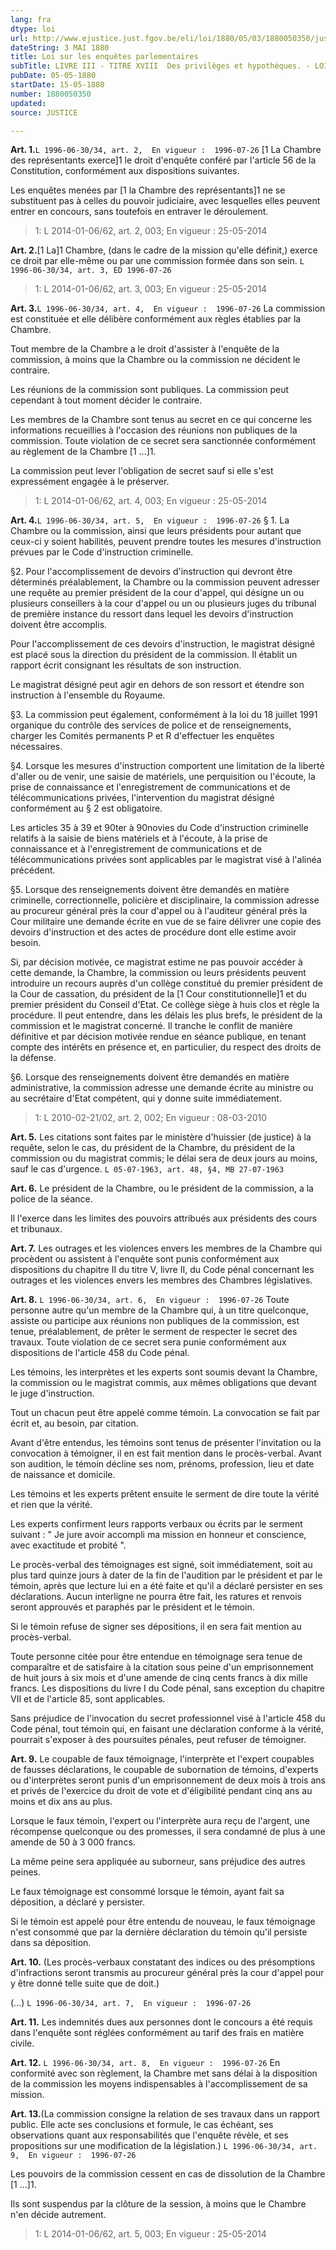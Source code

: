 ```yaml
---
lang: fra
dtype: loi
url: http://www.ejustice.just.fgov.be/eli/loi/1880/05/03/1880050350/justel
dateString: 3 MAI 1880
title: Loi sur les enquêtes parlementaires
subTitle: LIVRE III - TITRE XVIII  Des privilèges et hypothèques. - LOI HYPOTHECAIRE
pubDate: 05-05-1880
startDate: 15-05-1880
number: 1880050350
updated: 
source: JUSTICE

---
```

**Art. 1.**`L 1996-06-30/34, art. 2,  En vigueur :  1996-07-26` [1 La Chambre des représentants exerce]1 le droit d'enquête conféré par l'article 56 de la Constitution, conformément aux dispositions suivantes.

Les enquêtes menées par [1 la Chambre des représentants]1 ne se substituent pas à celles du pouvoir judiciaire, avec lesquelles elles peuvent entrer en concours, sans toutefois en entraver le déroulement.

> 1: L 2014-01-06/62, art. 2, 003; En vigueur : 25-05-2014



**Art. 2.**[1 La]1 Chambre, (dans le cadre de la mission qu'elle définit,) exerce ce droit par elle-même ou par une commission formée dans son sein. `L 1996-06-30/34, art. 3, ED 1996-07-26`

> 1: L 2014-01-06/62, art. 3, 003; En vigueur : 25-05-2014



**Art. 3.**`L 1996-06-30/34, art. 4,  En vigueur :  1996-07-26` La commission est constituée et elle délibère conformément aux règles établies par la Chambre.

Tout membre de la Chambre a le droit d'assister à l'enquête de la commission, à moins que la Chambre ou la commission ne décident le contraire.

Les réunions de la commission sont publiques. La commission peut cependant à tout moment décider le contraire.

Les membres de la Chambre sont tenus au secret en ce qui concerne les informations recueillies à l'occasion des réunions non publiques de la commission. Toute violation de ce secret sera sanctionnée conformément au règlement de la Chambre [1 ...]1.

La commission peut lever l'obligation de secret sauf si elle s'est expressément engagée à le préserver.

> 1: L 2014-01-06/62, art. 4, 003; En vigueur : 25-05-2014



**Art. 4.**`L 1996-06-30/34, art. 5,  En vigueur :  1996-07-26` § 1. La Chambre ou la commission, ainsi que leurs présidents pour autant que ceux-ci y soient habilités, peuvent prendre toutes les mesures d'instruction prévues par le Code d'instruction criminelle.


§2.  Pour l'accomplissement de devoirs d'instruction qui devront être déterminés préalablement, la Chambre ou la commission peuvent adresser une requête au premier président de la cour d'appel, qui désigne un ou plusieurs conseillers à la cour d'appel ou un ou plusieurs juges du tribunal de première instance du ressort dans lequel les devoirs d'instruction doivent être accomplis.

Pour l'accomplissement de ces devoirs d'instruction, le magistrat désigné est placé sous la direction du président de la commission. Il établit un rapport écrit consignant les résultats de son instruction.

Le magistrat désigné peut agir en dehors de son ressort et étendre son instruction à l'ensemble du Royaume.


§3.  La commission peut également, conformément à la loi du 18 juillet 1991 organique du contrôle des services de police et de renseignements, charger les Comités permanents P et R d'effectuer les enquêtes nécessaires.


§4.  Lorsque les mesures d'instruction comportent une limitation de la liberté d'aller ou de venir, une saisie de matériels, une perquisition ou l'écoute, la prise de connaissance et l'enregistrement de communications et de télécommunications privées, l'intervention du magistrat désigné conformément au § 2 est obligatoire.

Les articles 35 à 39 et 90ter à 90novies du Code d'instruction criminelle relatifs à la saisie de biens matériels et à l'écoute, à la prise de connaissance et à l'enregistrement de communications et de télécommunications privées sont applicables par le magistrat visé à l'alinéa précédent.


§5.  Lorsque des renseignements doivent être demandés en matière criminelle, correctionnelle, policière et disciplinaire, la commission adresse au procureur général près la cour d'appel ou à l'auditeur général près la Cour militaire une demande écrite en vue de se faire délivrer une copie des devoirs d'instruction et des actes de procédure dont elle estime avoir besoin.

Si, par décision motivée, ce magistrat estime ne pas pouvoir accéder à cette demande, la Chambre, la commission ou leurs présidents peuvent introduire un recours auprès d'un collège constitué du premier président de la Cour de cassation, du président de la [1 Cour constitutionnelle]1 et du premier président du Conseil d'Etat. Ce collège siège à huis clos et règle la procédure. Il peut entendre, dans les délais les plus brefs, le président de la commission et le magistrat concerné. Il tranche le conflit de manière définitive et par décision motivée rendue en séance publique, en tenant compte des intérêts en présence et, en particulier, du respect des droits de la défense.


§6.  Lorsque des renseignements doivent être demandés en matière administrative, la commission adresse une demande écrite au ministre ou au secrétaire d'Etat compétent, qui y donne suite immédiatement.

> 1: L 2010-02-21/02, art. 2, 002; En vigueur : 08-03-2010



**Art. 5.** Les citations sont faites par le ministère d'huissier (de justice) à la requête, selon le cas, du président de la Chambre, du président de la commission ou du magistrat commis; le délai sera de deux jours au moins, sauf le cas d'urgence. `L 05-07-1963, art. 48, §4, MB 27-07-1963`


**Art. 6.** Le président de la Chambre, ou le président de la commission, a la police de la séance.

Il l'exerce dans les limites des pouvoirs attribués aux présidents des cours et tribunaux.


**Art. 7.** Les outrages et les violences envers les membres de la Chambre qui procèdent ou assistent à l'enquête sont punis conformément aux dispositions du chapitre II du titre V, livre II, du Code pénal concernant les outrages et les violences envers les membres des Chambres législatives.


**Art. 8.** `L 1996-06-30/34, art. 6,  En vigueur :  1996-07-26` Toute personne autre qu'un membre de la Chambre qui, à un titre quelconque, assiste ou participe aux réunions non publiques de la commission, est tenue, préalablement, de prêter le serment de respecter le secret des travaux. Toute violation de ce secret sera punie conformément aux dispositions de l'article 458 du Code pénal.

Les témoins, les interprètes et les experts sont soumis devant la Chambre, la commission ou le magistrat commis, aux mêmes obligations que devant le juge d'instruction.

Tout un chacun peut être appelé comme témoin. La convocation se fait par écrit et, au besoin, par citation.

Avant d'être entendus, les témoins sont tenus de présenter l'invitation ou la convocation à témoigner, il en est fait mention dans le procès-verbal. Avant son audition, le témoin décline ses nom, prénoms, profession, lieu et date de naissance et domicile.

Les témoins et les experts prêtent ensuite le serment de dire toute la vérité et rien que la vérité.

Les experts confirment leurs rapports verbaux ou écrits par le serment suivant : " Je jure avoir accompli ma mission en honneur et conscience, avec exactitude et probité ".

Le procès-verbal des témoignages est signé, soit immédiatement, soit au plus tard quinze jours à dater de la fin de l'audition par le président et par le témoin, après que lecture lui en a été faite et qu'il a déclaré persister en ses déclarations. Aucun interligne ne pourra être fait, les ratures et renvois seront approuvés et paraphés par le président et le témoin.

Si le témoin refuse de signer ses dépositions, il en sera fait mention au procès-verbal.

Toute personne citée pour être entendue en témoignage sera tenue de comparaître et de satisfaire à la citation sous peine d'un emprisonnement de huit jours à six mois et d'une amende de cinq cents francs à dix mille francs. Les dispositions du livre I du Code pénal, sans exception du chapitre VII et de l'article 85, sont applicables.

Sans préjudice de l'invocation du secret professionnel visé à l'article 458 du Code pénal, tout témoin qui, en faisant une déclaration conforme à la vérité, pourrait s'exposer à des poursuites pénales, peut refuser de témoigner.


**Art. 9.** Le coupable de faux témoignage, l'interprète et l'expert coupables de fausses déclarations, le coupable de subornation de témoins, d'experts ou d'interprètes seront punis d'un emprisonnement de deux mois à trois ans et privés de l'exercice du droit de vote et d'éligibilité pendant cinq ans au moins et dix ans au plus.

Lorsque le faux témoin, l'expert ou l'interprète aura reçu de l'argent, une récompense quelconque ou des promesses, il sera condamné de plus à une amende de 50 à 3 000 francs.

La même peine sera appliquée au suborneur, sans préjudice des autres peines.

Le faux témoignage est consommé lorsque le témoin, ayant fait sa déposition, a déclaré y persister.

Si le témoin est appelé pour être entendu de nouveau, le faux témoignage n'est consommé que par la dernière déclaration du témoin qu'il persiste dans sa déposition.


**Art. 10.** (Les procès-verbaux constatant des indices ou des présomptions d'infractions seront transmis au procureur général près la cour d'appel pour y être donné telle suite que de doit.)

(...) `L 1996-06-30/34, art. 7,  En vigueur :  1996-07-26`


**Art. 11.** Les indemnités dues aux personnes dont le concours a été requis dans l'enquête sont réglées conformément au tarif des frais en matière civile.


**Art. 12.** `L 1996-06-30/34, art. 8,  En vigueur :  1996-07-26` En conformité avec son règlement, la Chambre met sans délai à la disposition de la commission les moyens indispensables à l'accomplissement de sa mission.


**Art. 13.**(La commission consigne la relation de ses travaux dans un rapport public. Elle acte ses conclusions et formule, le cas échéant, ses observations quant aux responsabilités que l'enquête révèle, et ses propositions sur une modification de la législation.) `L 1996-06-30/34, art. 9,  En vigueur :  1996-07-26`

Les pouvoirs de la commission cessent en cas de dissolution de la Chambre [1 ...]1.

Ils sont suspendus par la clôture de la session, à moins que le Chambre n'en décide autrement.

> 1: L 2014-01-06/62, art. 5, 003; En vigueur : 25-05-2014

